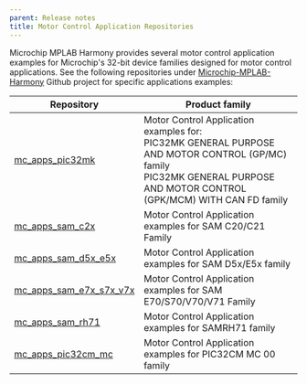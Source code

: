 ```yaml
---
parent: Release notes
title: Motor Control Application Repositories
---
```


Microchip MPLAB Harmony provides several motor control application examples for Microchip's 32-bit device families designed for motor control applications. See the following repositories under [Microchip-MPLAB-Harmony](https://github.com/Microchip-MPLAB-Harmony) Github project for specific applications examples:

| Repository | Product family |
| ---------- | -------------- |
| [mc_apps_pic32mk](https://github.com/Microchip-MPLAB-Harmony/mc_apps_pic32mk) | Motor Control Application examples for: <br> PIC32MK GENERAL PURPOSE AND MOTOR CONTROL (GP/MC) family <br> PIC32MK GENERAL PURPOSE AND MOTOR CONTROL (GPK/MCM) WITH CAN FD family |
| [mc_apps_sam_c2x](https://github.com/Microchip-MPLAB-Harmony/mc_apps_sam_c2x) | Motor Control Application examples for SAM C20/C21 Family |
| [mc_apps_sam_d5x_e5x](https://github.com/Microchip-MPLAB-Harmony/mc_apps_sam_d5x_e5x) | Motor Control Application examples for SAM D5x/E5x family|
| [mc_apps_sam_e7x_s7x_v7x](https://github.com/Microchip-MPLAB-Harmony/mc_apps_sam_e7x_s7x_v7x) | Motor Control Application examples for SAM E70/S70/V70/V71 Family |
| [mc_apps_sam_rh71](https://github.com/Microchip-MPLAB-Harmony/mc_apps_sam_rh71) | Motor Control Application examples for SAMRH71 family |
| [mc_apps_pic32cm_mc](https://github.com/Microchip-MPLAB-Harmony/mc_apps_pic32cm_mc) | Motor Control Application examples for PIC32CM  MC 00 family |
